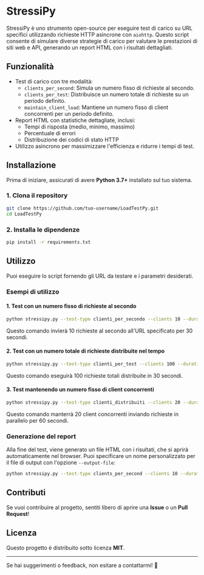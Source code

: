 # StressiPy

StressiPy è uno strumento open-source per eseguire test di carico su URL specifici utilizzando richieste HTTP asincrone con `aiohttp`. Questo script consente di simulare diverse strategie di carico per valutare le prestazioni di siti web e API, generando un report HTML con i risultati dettagliati.

## Funzionalità
- Test di carico con tre modalità:
  - `clients_per_second`: Simula un numero fisso di richieste al secondo.
  - `clients_per_test`: Distribuisce un numero totale di richieste su un periodo definito.
  - `maintain_client_load`: Mantiene un numero fisso di client concorrenti per un periodo definito.
- Report HTML con statistiche dettagliate, inclusi:
  - Tempi di risposta (medio, minimo, massimo)
  - Percentuale di errori
  - Distribuzione dei codici di stato HTTP
- Utilizzo asincrono per massimizzare l'efficienza e ridurre i tempi di test.

## Installazione

Prima di iniziare, assicurati di avere **Python 3.7+** installato sul tuo sistema.

### 1. Clona il repository
```bash
git clone https://github.com/tuo-username/LoadTestPy.git
cd LoadTestPy
```

### 2. Installa le dipendenze
```bash
pip install -r requirements.txt
```

## Utilizzo

Puoi eseguire lo script fornendo gli URL da testare e i parametri desiderati.

### Esempi di utilizzo

#### 1. Test con un numero fisso di richieste al secondo
```bash
python stressipy.py --test-type clienti_per_secondo --clients 10 --duration 30 https://example.com
```
Questo comando invierà 10 richieste al secondo all'URL specificato per 30 secondi.

#### 2. Test con un numero totale di richieste distribuite nel tempo
```bash
python stressipy.py --test-type clienti_per_test --clients 100 --duration 30 https://example.com
```
Questo comando eseguirà 100 richieste totali distribuite in 30 secondi.

#### 3. Test mantenendo un numero fisso di client concorrenti
```bash
python stressipy.py --test-type clienti_distribuiti --clients 20 --duration 60 https://example.com
```
Questo comando manterrà 20 client concorrenti inviando richieste in parallelo per 60 secondi.

### Generazione del report
Alla fine del test, viene generato un file HTML con i risultati, che si aprirà automaticamente nel browser. Puoi specificare un nome personalizzato per il file di output con l'opzione `--output-file`:
```bash
python stressipy.py --test-type clients_per_second --clients 10 --duration 30 --output-file my_report.html https://example.com
```

## Contributi
Se vuoi contribuire al progetto, sentiti libero di aprire una **Issue** o un **Pull Request**!

## Licenza
Questo progetto è distribuito sotto licenza **MIT**.

---

Se hai suggerimenti o feedback, non esitare a contattarmi! 🚀


